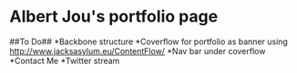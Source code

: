 # Albert Jou's portfolio page

##To Do##
*Backbone structure
*Coverflow for portfolio as banner using http://www.jacksasylum.eu/ContentFlow/
*Nav bar under coverflow
*Contact Me
*Twitter stream

